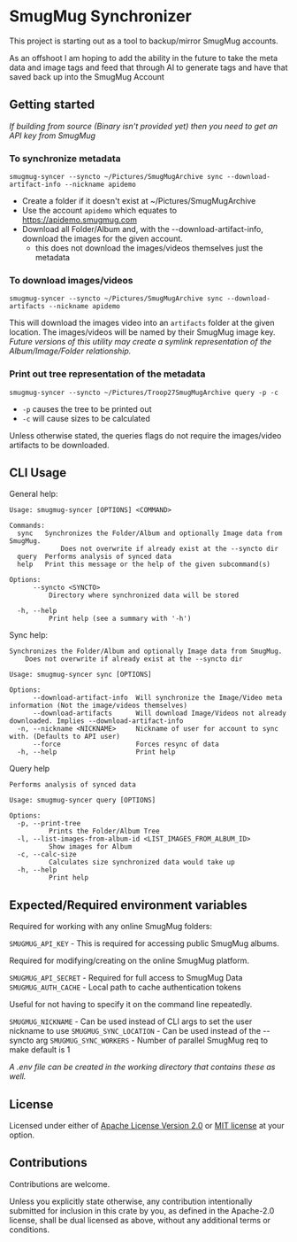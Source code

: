# SmugMug Synchronizer

This project is starting out as a tool to backup/mirror SmugMug accounts.

As an offshoot I am hoping to add the ability in the future to take the meta
data and image tags and feed that through AI to generate tags and have that
saved back up into the SmugMug Account

## Getting started

_If building from source (Binary isn't provided yet) then you need to get an API key from SmugMug_

### To synchronize metadata

```console
smugmug-syncer --syncto ~/Pictures/SmugMugArchive sync --download-artifact-info --nickname apidemo
```

- Create a folder if it doesn't exist at ~/Pictures/SmugMugArchive
- Use the account `apidemo` which equates to https://apidemo.smugmug.com
- Download all Folder/Album and, with the --download-artifact-info, download the images for the given account.
  - this does not download the images/videos themselves just the metadata

### To download images/videos

```console
smugmug-syncer --syncto ~/Pictures/SmugMugArchive sync --download-artifacts --nickname apidemo
```

This will download the images video into an `artifacts` folder at the given location.
The images/videos will be named by their SmugMug image key. _Future versions of this
utility may create a symlink representation of the Album/Image/Folder relationship._

### Print out tree representation of the metadata

```console
smugmug-syncer --syncto ~/Pictures/Troop27SmugMugArchive query -p -c
```

- `-p` causes the tree to be printed out
- `-c` will cause sizes to be calculated

Unless otherwise stated, the queries flags do not require the images/video artifacts to be downloaded.

## CLI Usage

General help:

```console
Usage: smugmug-syncer [OPTIONS] <COMMAND>

Commands:
  sync   Synchronizes the Folder/Album and optionally Image data from SmugMug.
             Does not overwrite if already exist at the --syncto dir
  query  Performs analysis of synced data
  help   Print this message or the help of the given subcommand(s)

Options:
      --syncto <SYNCTO>
          Directory where synchronized data will be stored

  -h, --help
          Print help (see a summary with '-h')
```

Sync help:

```console
Synchronizes the Folder/Album and optionally Image data from SmugMug.
    Does not overwrite if already exist at the --syncto dir

Usage: smugmug-syncer sync [OPTIONS]

Options:
      --download-artifact-info  Will synchronize the Image/Video meta information (Not the image/videos themselves)
      --download-artifacts      Will download Image/Videos not already downloaded. Implies --download-artifact-info
  -n, --nickname <NICKNAME>     Nickname of user for account to sync with. (Defaults to API user)
      --force                   Forces resync of data
  -h, --help                    Print help
```

Query help

```console
Performs analysis of synced data

Usage: smugmug-syncer query [OPTIONS]

Options:
  -p, --print-tree
          Prints the Folder/Album Tree
  -l, --list-images-from-album-id <LIST_IMAGES_FROM_ALBUM_ID>
          Show images for Album
  -c, --calc-size
          Calculates size synchronized data would take up
  -h, --help
          Print help
```

## Expected/Required environment variables

Required for working with any online SmugMug folders:

`SMUGMUG_API_KEY` - This is required for accessing public SmugMug albums.

Required for modifying/creating on the online SmugMug platform.

`SMUGMUG_API_SECRET` - Required for full access to SmugMug Data
`SMUGMUG_AUTH_CACHE` - Local path to cache authentication tokens

Useful for not having to specify it on the command line repeatedly.

`SMUGMUG_NICKNAME` - Can be used instead of CLI args to set the user nickname to use
`SMUGMUG_SYNC_LOCATION` - Can be used instead of the --syncto arg
`SMUGMUG_SYNC_WORKERS` - Number of parallel SmugMug req to make default is 1

_A .env file can be created in the working directory that contains these as well._

## License

Licensed under either of <a href="LICENSE-APACHE">Apache License Version
2.0</a> or <a href="LICENSE-MIT">MIT license</a> at your option.

## Contributions

Contributions are welcome.

Unless you explicitly state otherwise, any contribution intentionally submitted
for inclusion in this crate by you, as defined in the Apache-2.0 license, shall
be dual licensed as above, without any additional terms or conditions.
